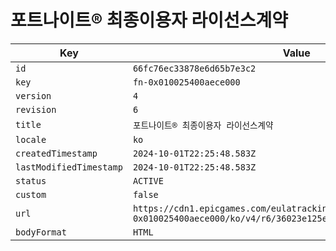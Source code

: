 # 포트나이트® 최종이용자 라이선스계약

| Key | Value |
| --- | ----- |
| `id` | `66fc76ec33878e6d65b7e3c2` |
| `key` | `fn-0x010025400aece000` |
| `version` | `4` |
| `revision` | `6` |
| `title` | `포트나이트® 최종이용자 라이선스계약` |
| `locale` | `ko` |
| `createdTimestamp` | `2024-10-01T22:25:48.583Z` |
| `lastModifiedTimestamp` | `2024-10-01T22:25:48.583Z` |
| `status` | `ACTIVE` |
| `custom` | `false` |
| `url` | `https://cdn1.epicgames.com/eulatracking-download/fn-0x010025400aece000/ko/v4/r6/36023e125e85fd703f0969646c5075c4.pdf` |
| `bodyFormat` | `HTML` |
